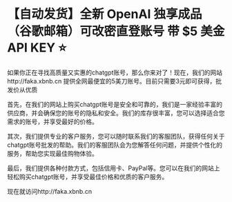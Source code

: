 # 【自动发货】全新 OpenAI 独享成品（谷歌邮箱）可改密直登账号 带 $5 美金 API KEY ⭐
如果你正在寻找高质量又实惠的chatgpt账号，那么你来对了！现在，我们的网站http://faka.xbnb.cn 提供全网最便宜的5美刀账号。目前只需要3元即可获得，批发价从优质

首先，在我们的网站上购买chatgpt账号是安全和可靠的，我们是一家经验丰富的供应商，并会确保您的账号的隐私和安全。我们的库存很丰富，您可以选择适合您需求的账号，并享受最好的价格。

其次，我们提供专业的客户服务，您可以随时联系我们的客服团队，获得任何关于chatgpt账号批发的帮助。我们的客服团队会为您解答任何问题，并提供个性化的服务，帮助您实现最佳购物体验。

最后，我们提供各种付款方式，包括信用卡、PayPal等。您可以在我们的网站上轻松购买chatgpt账号，并享受最佳价格和优质的客户服务。

现在就访问http://faka.xbnb.cn
